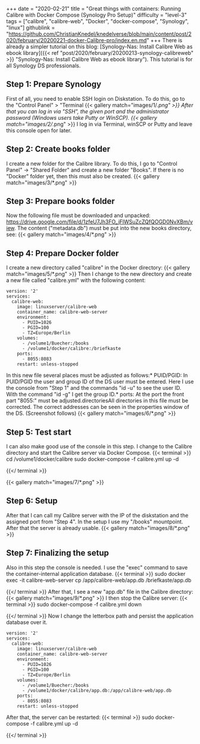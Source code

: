 +++
date = "2020-02-21"
title = "Great things with containers: Running Calibre with Docker Compose (Synology Pro Setup)"
difficulty = "level-3"
tags = ["calibre", "calibre-web", "Docker", "docker-compose", "Synology", "linux"]
githublink = "https://github.com/ChristianKnedel/knedelverse/blob/main/content/post/2020/february/20200221-docker-Calibre-pro/index.en.md"
+++
There is already a simpler tutorial on this blog: [Synology-Nas: Install Calibre Web as ebook library]({{< ref "post/2020/february/20200213-synology-calibreweb" >}} "Synology-Nas: Install Calibre Web as ebook library"). This tutorial is for all Synology DS professionals.
## Step 1: Prepare Synology
First of all, you need to enable SSH login on Diskstation. To do this, go to the "Control Panel" > "Terminal
{{< gallery match="images/1/*.png" >}}
After that you can log in via "SSH", the given port and the administrator password (Windows users take Putty or WinSCP).
{{< gallery match="images/2/*.png" >}}
I log in via Terminal, winSCP or Putty and leave this console open for later.
## Step 2: Create books folder
I create a new folder for the Calibre library. To do this, I go to "Control Panel" -> "Shared Folder" and create a new folder "Books". If there is no "Docker" folder yet, then this must also be created.
{{< gallery match="images/3/*.png" >}}

## Step 3: Prepare books folder
Now the following file must be downloaded and unpacked: https://drive.google.com/file/d/1zfeU7Jh3FO_jFlWSuZcZQfQOGD0NvXBm/view. The content ("metadata.db") must be put into the new books directory, see:
{{< gallery match="images/4/*.png" >}}

## Step 4: Prepare Docker folder
I create a new directory called "calibre" in the Docker directory:
{{< gallery match="images/5/*.png" >}}
Then I change to the new directory and create a new file called "calibre.yml" with the following content:
```
version: '2'
services:
  calibre-web:
    image: linuxserver/calibre-web
    container_name: calibre-web-server
    environment:
      - PUID=1026
      - PGID=100
      - TZ=Europe/Berlin
    volumes:
      - /volume1/Buecher:/books
      - /volume1/docker/calibre:/briefkaste
    ports:
      - 8055:8083
    restart: unless-stopped

```
In this new file several places must be adjusted as follows:* PUID/PGID: In PUID/PGID the user and group ID of the DS user must be entered. Here I use the console from "Step 1" and the commands "id -u" to see the user ID. With the command "id -g" I get the group ID.* ports: At the port the front part "8055:" must be adjusted.directoriesAll directories in this file must be corrected. The correct addresses can be seen in the properties window of the DS. (Screenshot follows)
{{< gallery match="images/6/*.png" >}}

## Step 5: Test start
I can also make good use of the console in this step. I change to the Calibre directory and start the Calibre server via Docker Compose.
{{< terminal >}}
cd /volume1/docker/calibre
sudo docker-compose -f calibre.yml up -d

{{</ terminal >}}

{{< gallery match="images/7/*.png" >}}

## Step 6: Setup
After that I can call my Calibre server with the IP of the diskstation and the assigned port from "Step 4". In the setup I use my "/books" mountpoint. After that the server is already usable.
{{< gallery match="images/8/*.png" >}}

## Step 7: Finalizing the setup
Also in this step the console is needed. I use the "exec" command to save the container-internal application database.
{{< terminal >}}
sudo docker exec -it calibre-web-server cp /app/calibre-web/app.db /briefkaste/app.db

{{</ terminal >}}
After that, I see a new "app.db" file in the Calibre directory:
{{< gallery match="images/9/*.png" >}}
I then stop the Calibre server:
{{< terminal >}}
sudo docker-compose -f calibre.yml down

{{</ terminal >}}
Now I change the letterbox path and persist the application database over it.
```
version: '2'
services:
  calibre-web:
    image: linuxserver/calibre-web
    container_name: calibre-web-server
    environment:
      - PUID=1026
      - PGID=100
      - TZ=Europe/Berlin
    volumes:
      - /volume1/Buecher:/books
      - /volume1/docker/calibre/app.db:/app/calibre-web/app.db
    ports:
      - 8055:8083
    restart: unless-stopped

```
After that, the server can be restarted:
{{< terminal >}}
sudo docker-compose -f calibre.yml up -d

{{</ terminal >}}